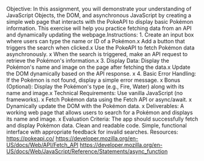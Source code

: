 Objective:
In this assignment, you will demonstrate your understanding of JavaScript Objects, the DOM, and asynchronous JavaScript by creating a simple web page that interacts with the PokeAPI to display basic Pokémon information. This exercise will help you practice fetching data from an API and dynamically updating the webpage.Instructions:
1. 
Create an input box where users can type the name or ID of a Pokémon.x
Add a button that triggers the search when clicked.x
Use the PokeAPI to fetch Pokémon data asynchronously. x
When the search is triggered, make an API request to retrieve the Pokémon's information.x
3. Display Data:
Display the Pokémon's name and image on the page after fetching the data.x
Update the DOM dynamically based on the API response. x
4. Basic Error Handling:
If the Pokémon is not found, display a simple error message. x
Bonus (Optional):
Display the Pokémon's type (e.g., Fire, Water) along with its name and image.x
Technical Requirements:
Use vanilla JavaScript (no frameworks). x
Fetch Pokémon data using the Fetch API or async/await. x
Dynamically update the DOM with the Pokémon data. x
Deliverables:
A working web page that allows users to search for a Pokémon and displays its name and image. x
Evaluation Criteria:
The app should successfully fetch and display Pokémon data.
Clean and readable code.
Simple, functional interface with appropriate feedback for invalid searches.
Resources:
https://pokeapi.co/
https://developer.mozilla.org/en-US/docs/Web/API/Fetch_API
https://developer.mozilla.org/en-US/docs/Web/JavaScript/Reference/Statements/async_function